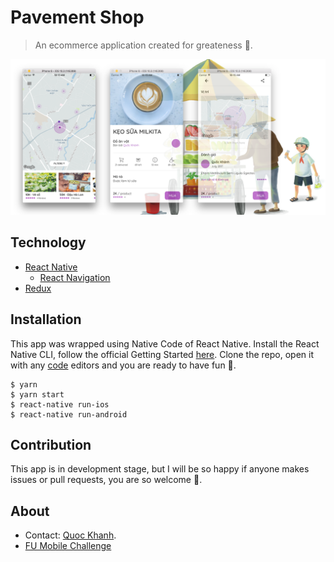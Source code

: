 # Pavement Shop
> An ecommerce application created for greateness 🍭.

<img alt="Pavement" src="assets/images/screenshots/demo.png">

## Technology
- [React Native](https://facebook.github.io/react-native/)
  + [React Navigation](https://reactnavigation.org/)
- [Redux](redux.js.org)

## Installation
This app was wrapped using Native Code of React Native. Install the React Native CLI, follow the official Getting Started [here](https://facebook.github.io/react-native/docs/getting-started.html). Clone the repo, open it with any [code](blog.bkdev.me/2017/04/11/vscode.html) editors and you are ready to have fun 🍟.

```
$ yarn
$ yarn start
$ react-native run-ios
$ react-native run-android
```

## Contribution
This app is in development stage, but I will be so happy if anyone makes issues or pull requests, you are so welcome 🍦.

## About
- Contact: [Quoc Khanh](https://facebook.com/bkdev98).
- [FU Mobile Challenge](https://www.facebook.com/FUMobileChallenge/)